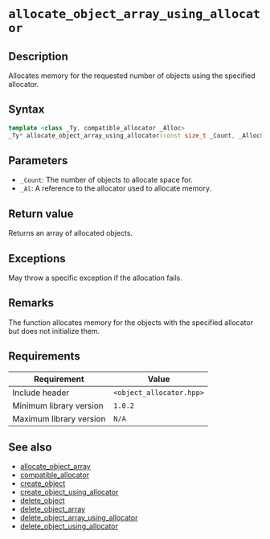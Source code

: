 # `allocate_object_array_using_allocator`

## Description

Allocates memory for the requested number of objects using the specified allocator.

## Syntax

```cpp
template <class _Ty, compatible_allocator _Alloc>
_Ty* allocate_object_array_using_allocator(const size_t _Count, _Alloc& _Al);
```

## Parameters

- `_Count`: The number of objects to allocate space for.
- `_Al`: A reference to the allocator used to allocate memory.

## Return value

Returns an array of allocated objects.

## Exceptions

May throw a specific exception if the allocation fails.

## Remarks

The function allocates memory for the objects with the specified allocator but does not initialize them.

## Requirements

| Requirement             | Value                    |
|-------------------------|--------------------------|
| Include header          | `<object_allocator.hpp>` |
| Minimum library version | `1.0.2`                  |
| Maximum library version | `N/A`                    |

## See also

- [allocate_object_array](allocate_object_array.md)
- [compatible_allocator](compatible_allocator.md)
- [create_object](create_object.md)
- [create_object_using_allocator](create_object_using_allocator.md)
- [delete_object](delete_object.md)
- [delete_object_array](delete_object_array.md)
- [delete_object_array_using_allocator](delete_object_array_using_allocator.md)
- [delete_object_using_allocator](delete_object_using_allocator.md)